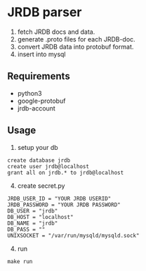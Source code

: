 # JRDB parser

1. fetch JRDB docs and data.
2. generate .proto files for each JRDB-doc.
3. convert JRDB data into protobuf format.
4. insert into mysql

## Requirements
- python3
- google-protobuf
- jrdb-account

## Usage
1. setup your db
```sql=
create database jrdb
create user jrdb@localhost
grant all on jrdb.* to jrdb@localhost
```
4. create secret.py
```python=
JRDB_USER_ID = "YOUR JRDB USERID"
JRDB_PASSWORD = "YOUR JRDB PASSWORD"
DB_USER = "jrdb"
DB_HOST = "localhost"
DB_NAME = "jrdb"
DB_PASS = ""
UNIXSOCKET = "/var/run/mysqld/mysqld.sock"
```

4. run
```sh=
make run
```
